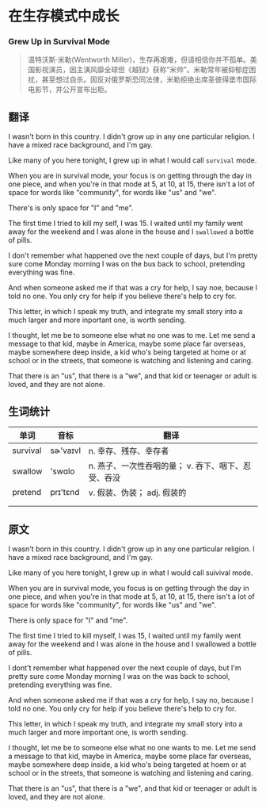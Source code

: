 # 在生存模式中成长
### Grew Up in Survival Mode
>温特沃斯·米勒(Wentworth Miller)，生存再艰难，但请相信你并不孤单。美国影视演员，因主演风靡全球但《越狱》获称“米帅”。米勒常年被抑郁症困扰，甚至想过自杀。因反对俄罗斯恐同法律，米勒拒绝出席圣彼得堡市国际电影节，并公开宣布出柜。

## 翻译
I wasn't born in this country. I didn't grow up in any one particular religion. I have a mixed race background, and I'm gay.

Like many of you here tonight, I grew up in what I would call `survival` mode.

When you are in survival mode, your focus is on getting through the day in one piece, and when you're in that mode at 5, at 10, at 15, there isn't a lot of space for words like "community", for words like "us" and "we".

There's is only space for "I" and "me".

The first time I tried to kill my self, I was 15. I waited until my family went away for the weekend and I was alone in the house and I `swallowed` a bottle of pills.

I don't remember what happened ove the next couple of days, but I'm pretty sure come Monday morning I was on the bus back to school, pretending everything was fine.

And when someone asked me if that was a cry for help, I say noe, because I told no one. You only cry for help if you believe there's help to cry for.

This letter, in which I speak my truth, and integrate my small story into a much larger and more inportant one, is worth sending.

I thought, let me be to someone else what no one was to me. Let me send a message to that kid, maybe in America, maybe some place far overseas, maybe somewhere deep inside, a kid who's being targeted at home or at school or in the streets, that someone is watching and listening and caring.

That there is an "us", that there is a "we", and that kid or teenager or adult is loved, and they are not alone.

## 生词统计
| 单词 | 音标 | 翻译 |
| - | - | - |
| survival | sɚ'vaɪvl | n. 幸存、残存、幸存者 |
| swallow | 'swɑlo | n. 燕子、一次性吞咽的量； v. 吞下、咽下、忍受、吞没 |
| pretend | prɪ'tɛnd | v. 假装、伪装； adj. 假装的 |
|  |  |  |
|  |  |  |

## 原文
I wasn't born in this country. I didn't grow up in any one particular religion. I have a mixed race background, and I'm gay.

Like many of you here tonight, I grew up in what I would call suivival mode.

When you are in survival mode, you focus is on getting through the day in one piece, and when you're in that mode at 5, at 10, at 15, there isn't a lot of space for words like "community", for words like "us" and "we".

There is only space for "I" and "me".

The first time I tried to kill myself, I was 15, I waited until my family went away for the weekend and I was alone in the house and I swallowed a bottle of pills.

I dont't remember what happened over the next couple of days, but I'm pretty sure come Monday morning I was on the was back to school, pretending everything was fine.

And when someone asked me if that was a cry for help, I say no, because I told no one. You only cry for help if you believe there's help to cry for.

This letter, in which I speak my truth, and integrate my small story into a much larger and more important one, is worth sending.

I thought, let me be to someone else what no one wants to me. Let me send a message to that kid, maybe in America, maybe some place far overseas, maybe somewhere deep inside, a kid who's being targeted at hoem or at school or in the streets, that someone is watching and listening and caring.

That there is an "us", that there is a "we", and that kid or teenager or adult is loved, and they are not alone.

